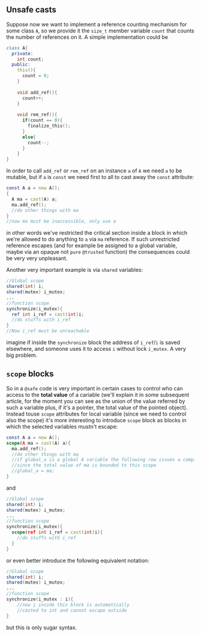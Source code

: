 ## Unsafe casts
Suppose now we want to implement a reference counting mechanism for some class `A`, so we provide it the `size_t` member variable `count` that counts the number of references on it.
A simple implementation could be
```` d
class A{
  private:
    int count;
  public:
    this(){
      count = 0;
    }
    
    void add_ref(){
      count++;
    }
    
    void rem_ref(){
      if(count == 0){
        finalize_this();
      }
      else{
        count--;
      }
    }
}
````

In order to call `add_ref` or `rem_ref` on an instance `a` of `A` we need `a` to be mutable, but if `a` is `const` we need first to all to cast away the `const` attribute:
```` d
const A a = new A();
{
  A ma = cast(A) a;
  ma.add_ref();
  //do other things with ma
}
//now ma must be inaccessible, only use a
````
in other words we've restricted the critical section inside a block in which we're allowed to do anything to `a` via `ma` reference. If such unrestricted reference escapes (and for example be assigned to a global variable, maybe via an opaque not `pure` `@trusted` function) the consequences could be very very unpleasant.

Another very important example is via `shared` variables:
```` d
//Global scope
shared(int) i;
shared(mutex) i_mutex;
...
//function scope
synchronize(i_mutex){
  ref int i_ref = cast(int)i;
  //do stuffs with i_ref
}
//Now i_ref must be unreachable
````
imagine if inside the `synchronize` block the address of `i_ref`/`i` is saved elsewhere, and someone uses it to access `i` without lock `i_mutex`. A very big problem.

## `scope` blocks

So in a `@safe` code is very important in certain cases to control who can access to the **total value** of a cariable (we'll explain it in some subsequent article, for the moment you can see as the union of the value referred by such a variable plus, if it's a pointer, the total value of the pointed object). Instead touse `scope` attributes for local variable (since we need to control also the scope) it's more interesting to introduce `scope` block as blocks in which the selected variables mustn't escape:
```` d
const A a = new A();
scope(A ma = cast(A) a){
  ma.add_ref();
  //do other things with ma
  //if global_a is a global A variable the following row issues a compile time error 
  //since the total value of ma is bounded to this scope
  //global_a = ma;
}
````
and
```` d
//Global scope
shared(int) i;
shared(mutex) i_mutex;
...
//function scope
synchronize(i_mutex){
  scope(ref int i_ref = cast(int)i){
    //do stuffs with i_ref
  }
}
````
or even better introduce the following equivalent notation:
```` d
//Global scope
shared(int) i;
shared(mutex) i_mutex;
...
//function scope
synchronize(i_mutex : i){
    //now i inside this block is automatically 
    //casted to int and cannot escape outside
}
````
but this is only sugar syntax.
